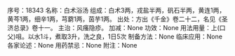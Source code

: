 序号：18343
名称：白术浴汤
组成：白术3两，戎盐半两，矾石半两，黄连1两，黄芩1两，细辛1两，芎藭1两，茵芋1两。
出处：方出《千金》卷二十二，名见《圣济总录》卷十一。
主治：风瘙隐疹。
加减：None
功效：None
用法用量：上(口父)咀。以水1斗，煮取3升，洗之良，1日5次
制备方法：None
临床应用：None
各家论述：None
用药禁忌：None
附注：None
